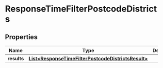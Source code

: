 

# ResponseTimeFilterPostcodeDistricts


## Properties

Name | Type | Description | Notes
------------ | ------------- | ------------- | -------------
**results** | [**List&lt;ResponseTimeFilterPostcodeDistrictsResult&gt;**](ResponseTimeFilterPostcodeDistrictsResult.md) |  | 



